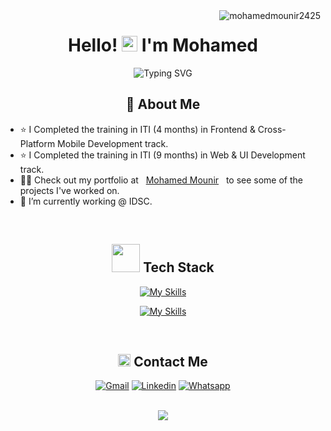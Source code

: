  <img align="right" src="https://komarev.com/ghpvc/?username=mohamedmounir2425&label=Profile%20views&color=5f43b2&style=flat" alt="mohamedmounir2425" /> 
<h1 align="center">Hello! <img src="https://raw.githubusercontent.com/MartinHeinz/MartinHeinz/master/wave.gif" width="25px"> I'm Mohamed</h1>


<p align="center">
  <img src="https://readme-typing-svg.demolab.com?font=Kalam&weight=700&pause=1000&color=2196F3&center=true&width=435&lines=Front-End+Web+Developer;Always+Learning+New+Things!;Love+coding" alt="Typing SVG" />
</p>

<!-- <br/>
<br/> -->

<!-- <img align="right" src="https://media.giphy.com/media/SWoSkN6DxTszqIKEqv/giphy.gif" alt="Coder GIF" width="380" height="280"> -->

<h2 align="center">🚀 About Me</h2> 

- ⭐ I Completed the training in ITI (4 months) in Frontend & Cross-Platform Mobile Development track.
- ⭐ I Completed the training in ITI (9 months) in Web & UI Development track.
- 👨‍💻 Check out my portfolio at &nbsp; [Mohamed Mounir](https://mohamed-mounir-portfolio.vercel.app/) &nbsp; to see some of the projects I've worked on.
- 🌱 I’m currently working @ IDSC.
<br/>

<div align="center">
	<h2><img src="https://media.giphy.com/media/jSKBmKkvo2dPQQtsR1/giphy.gif" width=45> Tech Stack</h2>

[![My Skills](https://skillicons.dev/icons?i=html,css,js,ts,sass,jest,git,bootstrap,mongodb)](https://skillicons.dev)

[![My Skills](https://skillicons.dev/icons?i=redux,react,nextjs,angular,vue,nodejs,tailwind,materialui,figma)](https://skillicons.dev)


</div>
<br/>
<div align="center">	
<h2><img src="https://media.giphy.com/media/5WJ6SOKeNKrSzblU4R/giphy.gif" width=20> Contact Me</h2>

[![Gmail](https://img.shields.io/badge/Gmail-D14836?style=for-the-badge&logo=gmail&logoColor=white&link=mailto:mohamed.mounir2425@gmail.com)](mailto:mohamed.mounir2425@gmail.com)
[![Linkedin](https://img.shields.io/badge/LinkedIn-0077B5?style=for-the-badge&logo=linkedin&logoColor=white
)](https://www.linkedin.com/in/mohamed-mounir-b255a9242/)
[![Whatsapp](https://img.shields.io/badge/-Whatsapp-075e54?style=for-the-badge&logo=Whatsapp&logoColor=white)](https://api.whatsapp.com/send?phone=01112149090)
<br/><br/>
</div>
<!-- <img align="center" src="https://github.com/Govindv7555/Govindv7555/blob/main/49e76e0596857673c5c80c85b84394c1.gif" width= 45% height=95px> -->

<!--
![HTML](https://img.shields.io/badge/-HTML-013?style=for-the-badge&logo=HTML5)&nbsp;
![CSS](https://img.shields.io/badge/-CSS-013?style=for-the-badge&logo=CSS3&logoColor=1572B6)&nbsp;
![JavaScript](https://img.shields.io/badge/-JavaScript-013?style=for-the-badge&logo=javascript)&nbsp;
![Bootstrap](https://img.shields.io/badge/-Bootstrap-013?style=for-the-badge&logo=bootstrap&logoColor=0969da)&nbsp;
![Sass](https://img.shields.io/badge/-Sass-013?style=for-the-badge&logo=sass)&nbsp;
![React.js](https://img.shields.io/badge/-React-013?style=for-the-badge&logo=react)&nbsp;
![Redux](https://img.shields.io/badge/-Redux-013?style=for-the-badge&logo=redux)&nbsp;
![Angular.js](https://img.shields.io/badge/-Angular-013?style=for-the-badge&logo=angular)&nbsp;
![Node.js](https://img.shields.io/badge/-Node.js-013?style=for-the-badge&logo=node.js&logoColor=339933)&nbsp;
![WebPack](https://img.shields.io/badge/-WebPack-013?style=for-the-badge&logo=WebPack)&nbsp;
![React.native](https://img.shields.io/badge/-React%20Native-013?style=for-the-badge&logo=react)&nbsp;
![Flutter](https://img.shields.io/badge/-Flutter-013?style=for-the-badge&logo=Flutter)&nbsp;
![Git](https://img.shields.io/badge/-Git-013?style=for-the-badge&logo=git)&nbsp;
![GitHub](https://img.shields.io/badge/-GitHub-013?style=for-the-badge&logo=github)&nbsp;
![Visual Studio Code](https://img.shields.io/badge/-VS%20Code-013?style=for-the-badge&logo=visual-studio-code&logoColor=007ACC)&nbsp;
![MySQL](https://custom-icon-badges.demolab.com/badge/MySQL-013.svg?style=for-the-badge&logo=mysql&logoColor=MySQL)&nbsp;
![Notion](https://img.shields.io/badge/Notion-013.svg?style=for-the-badge&logo=notion&logoColor=white)&nbsp;
![GitHubPages](https://img.shields.io/badge/GitHub%20Pages-013.svg?style=for-the-badge&logo=github&logoColor=white) &nbsp;
![MUI](https://img.shields.io/badge/MUI-013.svg?style=for-the-badge&logo=mui&logoColor=mui) &nbsp;
-->
<!-- <br/><br/> -->







<!-- <img src="https://github.com/Govindv7555/Govindv7555/blob/main/49e76e0596857673c5c80c85b84394c1.gif" width=100% height=95px> -->


<p align="center">
   <img src="https://capsule-render.vercel.app/api?type=waving&color=30:7812f8,100:00D8FF&height=80&section=footer"/>
</p>
 <!-- <img src="https://github.com/Govindv7555/Govindv7555/blob/main/49e76e0596857673c5c80c85b84394c1.gif" width=100% height=95px> -->

<!-- ### Stats

[![Top Langs](https://github-readme-stats.vercel.app/api/top-langs/?username=AmrSayed74&layout=compact)](https://github.com/anuraghazra/github-readme-stats)

---

<br/>
-->
